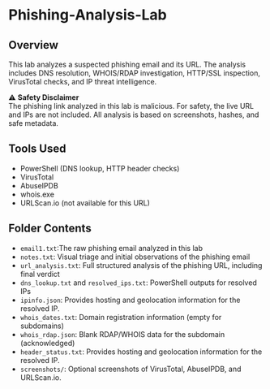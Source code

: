 # Phishing-Analysis-Lab

## Overview
This lab analyzes a suspected phishing email and its URL. The analysis includes DNS resolution, WHOIS/RDAP investigation, HTTP/SSL inspection, VirusTotal checks, and IP threat intelligence.

⚠️ **Safety Disclaimer**  
The phishing link analyzed in this lab is malicious. For safety, the live URL and IPs are not included. All analysis is based on screenshots, hashes, and safe metadata.

## Tools Used
- PowerShell (DNS lookup, HTTP header checks)
- VirusTotal
- AbuseIPDB
- whois.exe
- URLScan.io (not available for this URL)

## Folder Contents
- `email1.txt`:The raw phishing email analyzed in this lab
- `notes.txt`: Visual triage and initial observations of the phishing email
- `url_analysis.txt`: Full structured analysis of the phishing URL, including final verdict
- `dns_lookup.txt` and `resolved_ips.txt`: PowerShell outputs for resolved IPs
- `ipinfo.json`: Provides hosting and geolocation information for the resolved IP.
- `whois_dates.txt`: Domain registration information (empty for subdomains) 
- `whois_rdap.json`: Blank RDAP/WHOIS data for the subdomain (acknowledged)
- `header_status.txt`: Provides hosting and geolocation information for the resolved IP.
- `screenshots/`: Optional screenshots of VirusTotal, AbuseIPDB, and URLScan.io.
